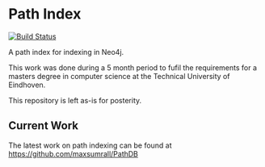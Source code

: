 Path Index
=====

[![Build Status](https://travis-ci.org/maxsumrall/Path-Index.svg?branch=legacy)](https://travis-ci.org/maxsumrall/Path-Index)

A path index for indexing in Neo4j. 

This work was done during a 5 month period to fufil the requirements for a masters degree in computer science at the Technical University of Eindhoven. 

This repository is left as-is for posterity. 

Current Work
----
The latest work on path indexing can be found at https://github.com/maxsumrall/PathDB
